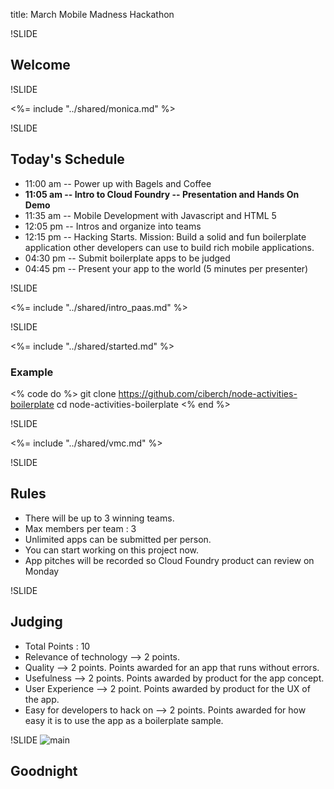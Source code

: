 title: March Mobile Madness Hackathon

!SLIDE

## Welcome

!SLIDE

<%= include "../shared/monica.md" %>

!SLIDE

## Today's Schedule

- 11:00 am -- Power up with Bagels and Coffee
- **11:05 am -- Intro to Cloud Foundry -- Presentation and Hands On Demo**
- 11:35 am -- Mobile Development with Javascript and HTML 5
- 12:05 pm -- Intros and organize into teams
- 12:15 pm -- Hacking Starts. Mission: Build a solid and fun boilerplate application other developers can use to build rich mobile applications.
- 04:30 pm -- Submit boilerplate apps to be judged
- 04:45 pm -- Present your app to the world (5 minutes per presenter)

!SLIDE

<%= include "../shared/intro_paas.md" %>

!SLIDE

<%= include "../shared/started.md" %>

### Example

<% code do %>
    git clone https://github.com/ciberch/node-activities-boilerplate
    cd node-activities-boilerplate
<% end %>

!SLIDE

<%= include "../shared/vmc.md" %>

!SLIDE

## Rules

- There will be up to 3 winning teams.
- Max members per team : 3
- Unlimited apps can be submitted per person.
- You can start working on this project now.
- App pitches will be recorded so Cloud Foundry product can review on Monday

!SLIDE

## Judging

- Total Points : 10
- Relevance of technology --> 2 points.
- Quality --> 2 points. Points awarded for an app that runs without errors.
- Usefulness --> 2 points. Points awarded by product for the app concept.
- User Experience --> 2 point. Points awarded by product for the UX of the app.
- Easy for developers to hack on --> 2 points. Points awarded for how easy it is to use the app as a boilerplate sample.

!SLIDE
![main](/img/HackathonSmall.jpg)

## Goodnight
